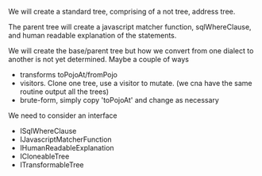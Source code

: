 We will create a standard tree, comprising of a not tree, address tree.

The parent tree will create a javascript matcher function, sqlWhereClause, and human readable explanation of the statements.

We will create the base/parent tree but how we convert from one dialect to another is not yet determined.
Maybe a couple of ways

- transforms toPojoAt/fromPojo
- visitors. Clone one tree, use a visitor to mutate. (we cna have the same routine output all the trees)
- brute-form, simply copy 'toPojoAt' and change as necessary

We need to consider an interface

- ISqlWhereClause
- IJavascriptMatcherFunction
- IHumanReadableExplanation
- ICloneableTree
- ITransformableTree
